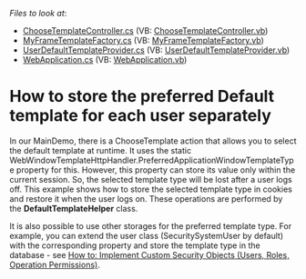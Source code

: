 <!-- default file list -->
*Files to look at*:

* [ChooseTemplateController.cs](./CS/WebSolution2.Module.Web/ChooseTemplateController.cs) (VB: [ChooseTemplateController.vb](./VB/WebSolution2.Module.Web/ChooseTemplateController.vb))
* [MyFrameTemplateFactory.cs](./CS/WebSolution2.Module.Web/MyFrameTemplateFactory.cs) (VB: [MyFrameTemplateFactory.vb](./VB/WebSolution2.Module.Web/MyFrameTemplateFactory.vb))
* [UserDefaultTemplateProvider.cs](./CS/WebSolution2.Module.Web/UserDefaultTemplateProvider.cs) (VB: [UserDefaultTemplateProvider.vb](./VB/WebSolution2.Module.Web/UserDefaultTemplateProvider.vb))
* [WebApplication.cs](./CS/WebSolution2.Web/ApplicationCode/WebApplication.cs) (VB: [WebApplication.vb](./VB/WebSolution2.Web/ApplicationCode/WebApplication.vb))
<!-- default file list end -->
# How to store the preferred Default template for each user separately


<p>In our MainDemo, there is a ChooseTemplate action that allows you to select the default template at runtime. It uses the static WebWindowTemplateHttpHandler.PreferredApplicationWindowTemplateType property for this. However, this property can store its value only within the current session. So, the selected template type will be lost after a user logs off. This example shows how to store the selected template type in cookies and restore it when the user logs on. These operations are performed by the <strong>DefaultTemplateHelper</strong> class.</p><p>It is also possible to use other storages for the preferred template type. For example, you can extend the user class (SecuritySystemUser by default) with the corresponding property and store the template type in the database - see <a href="http://documentation.devexpress.com/#Xaf/CustomDocument3384"><u>How to: Implement Custom Security Objects (Users, Roles, Operation Permissions)</u></a>.</p>

<br/>


